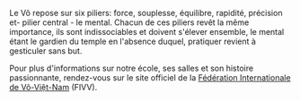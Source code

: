 ---
---

Le Võ repose sur six piliers: force, souplesse, équilibre, rapidité, précision et- pilier central - le mental. Chacun de ces piliers revêt la même importance, ils sont indissociables et doivent s'élever ensemble, le mental étant le gardien du temple en l'absence duquel, pratiquer revient à gesticuler sans but.

Pour plus d'informations sur notre école, ses salles et son histoire passionnante, rendez-vous sur le site officiel de la [Fédération Internationale de Võ-Việt-Nam](http://vo-vietnam.org/) (FIVV).
